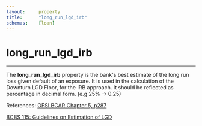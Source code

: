 ```yaml
---
layout:		property
title:		"long_run_lgd_irb"
schemas:	[loan]
---
```


# long_run_lgd_irb

---

The **long_run_lgd_irb** property is the bank's best estimate of the long run loss given default of an exposure. It is used in the calculation of the Downturn LGD Floor, for the IRB approach.
It should be reflected as percentage in decimal form. (e.g 25% -> 0.25)


References: 
[OFSI BCAR Chapter 5, p287](https://www.osfi-bsif.gc.ca/Eng/fi-if/rg-ro/gdn-ort/gl-ld/Pages/CAR22_chpt5.aspx#:~:text=Framework%2C%20CRE%2036.88%5D-,Downturn%20LGD%20Floor,-Effective%20November%201)

[BCBS 115: Guidelines on Estimation of LGD](https://www.bis.org/publ/bcbs115.htm)


